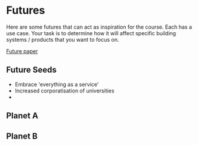 # Futures

Here are some futures that can act as inspiration for the course. Each has a use case. Your task is to determine how it will affect specific building systems / products that you want to focus on.

[Future paper](https://www.sciencedirect.com/science/article/abs/pii/S0016328723001246?via%3Dihub)

## Future Seeds
* Embrace 'everything as a service'
* Increased corporatisation of universities
*


## Planet A


## Planet B
